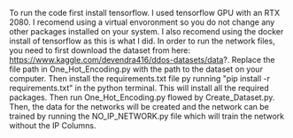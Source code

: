 To run the code first install tensorflow. I used tensorflow GPU with an RTX 2080. I recomend using a virtual envoronment so you do not change any other packages installed on your system. I also recomend using the docker install of tensorflow as this is what I did. In order to run the network files, you need to first download the dataset from here: https://www.kaggle.com/devendra416/ddos-datasets/data?. Replace the file path in One_Hot_Encoding.py with the path to the dataset on your computer. Then install the requirements.txt file py running "pip install -r requirements.txt" in the python terminal. This will install all the required packages. Then run One_Hot_Encoding.py flowed by Create_Dataset.py. Then, the data for the networks will be created and the network can be trained by running the NO_IP_NETWORK.py file which will train the network without the IP Columns. 